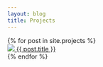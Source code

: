 ```yaml
---
layout: blog
title: Projects
---
```

<div class="card-holder">
    {% for post in site.projects %}
    <a href="{{ post.url }}">
        <div class="card">
            <img src="/images/{{ post.card }}">
            {{ post.title }}
        </div>
    </a>
    {% endfor %}
</div>